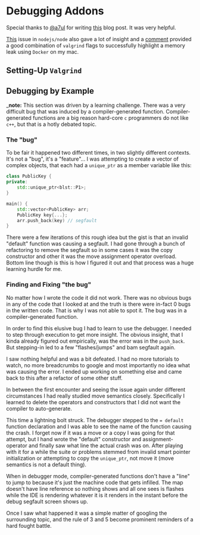# Debugging Addons

Special thanks to [@a7ul](https://github.com/a7ul/) for writing [this](https://medium.com/@a7ul/debugging-nodejs-c-addons-using-vs-code-27e9940fc3ad) blog post.  It was very helpful.

[This](https://github.com/nodejs/node/issues/26667) issue in `nodejs/node` also gave a lot of insight and a [comment](https://github.com/nodejs/node/issues/26667#issuecomment-475329557) provided a good combination of `valgrind` flags to successfully highlight a memory leak using `Docker` on my mac.

## Setting-Up `Valgrind`

## Debugging by Example

_**note:** This section was driven by a learning challenge. There was a very difficult bug that was induced by a compiler-generated function. Compiler-generated functions are a big reason hard-core `c` programmers do not like `c++`, but that is a hotly debated topic.


### The "bug"

To be fair it happened two different times, in two slightly different contexts.  It's not a "bug", it's a "feature"...  I was attempting to create a vector of complex objects, that each had a `unique_ptr` as a member variable like this:

```c++
class PublicKey {
private:
    std::unique_ptr<blst::P1>;
}

main() {
    std::vector<PublicKey> arr;
    PublicKey key{...};
    arr.push_back(key) // segfault
}
```

There were a few iterations of this rough idea but the gist is that an invalid "default" function was causing a segfault. I had gone through a bunch of refactoring to remove the segfault so in some cases it was the copy constructor and other it was the move assignment operator overload.  Bottom line though is this is how I figured it out and that process was a huge learning hurdle for me.

### Finding and Fixing "the bug"

No matter how I wrote the code it did not work.  There was no obvious bugs in any of the code that I looked at and the truth is there were in-fact 0 bugs in the written code.  That is why I was not able to spot it.  The bug was in a compiler-generated function.

In order to find this elusive bug I had to learn to use the debugger.  I needed to step through execution to get more insight.  The obvious insight, that I kinda already figured out empirically, was the error was in the `push_back`.  But stepping-in led to a few "flashes/jumps" and bam segfault again.

I saw nothing helpful and was a bit defeated.  I had no more tutorials to watch, no more breadcrumbs to google and most importantly no idea what was causing the error. I ended up working on something else and came back to this after a refactor of some other stuff.

In between the first encounter and seeing the issue again under different circumstances I had really studied move semantics closely.  Specifically I learned to delete the operators and constructors that I did not want the compiler to auto-generate.

This time a lightning bolt struck.  The debugger stepped to the `= default` function declaration and I was able to see the name of the function causing the crash. I forget now if it was a move or a copy I was going for that attempt, but I hand wrote the "default" constructor and assignment-operator and finally saw what line the actual crash was on. After playing with it for a while the suite or problems stemmed from invalid smart pointer initialization or attempting to copy the `unique_ptr`, not move it (move semantics is not a default thing).

When in debugger mode, compiler-generated functions don't have a "line" to jump to because it's just the machine code that gets infilled.  The map doesn't have line reference so nothing shows and all one sees is flashes while the IDE is rendering whatever it is it renders in the instant before the debug segfault screen shows up.

Once I saw what happened it was a simple matter of googling the surrounding topic, and the rule of 3 and 5 become prominent reminders of a hard fought battle.
